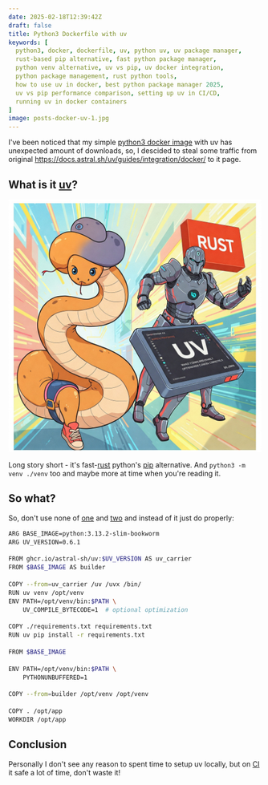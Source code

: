 ```yaml
---
date: 2025-02-18T12:39:42Z
draft: false
title: Python3 Dockerfile with uv
keywords: [
  python3, docker, dockerfile, uv, python uv, uv package manager,
  rust-based pip alternative, fast python package manager,
  python venv alternative, uv vs pip, uv docker integration,
  python package management, rust python tools,
  how to use uv in docker, best python package manager 2025,
  uv vs pip performance comparison, setting up uv in CI/CD,
  running uv in docker containers
]
image: posts-docker-uv-1.jpg
---
```


I've been noticed that my simple
 [python3 docker image](https://hub.docker.com/repository/docker/c1rno/python)
 with uv has unexpected amount of downloads, so, I descided to steal some
 traffic from original https://docs.astral.sh/uv/guides/integration/docker/
 to it page.

## What is it [uv](https://github.com/astral-sh/uv)?

![Create image illustration in anime style included python3's snake, rust and uv (it's new package manager for python written in rust)](posts-docker-uv-1.jpg)

Long story short -  it's fast-[rust](https://www.rust-lang.org/)
 python's [pip](https://pip.pypa.io/en/stable/) alternative. And `python3 -m
 venv ./venv` too and maybe more at time when you're reading it.

## So what?

So, don't use none of [one](https://hub.docker.com/repository/docker/c1rno/python)
 and [two](https://github.com/irr123/python-docker) and instead of it just do
 properly:

```bash
ARG BASE_IMAGE=python:3.13.2-slim-bookworm
ARG UV_VERSION=0.6.1

FROM ghcr.io/astral-sh/uv:$UV_VERSION AS uv_carrier
FROM $BASE_IMAGE AS builder

COPY --from=uv_carrier /uv /uvx /bin/
RUN uv venv /opt/venv
ENV PATH=/opt/venv/bin:$PATH \
    UV_COMPILE_BYTECODE=1  # optional optimization

COPY ./requirements.txt requirements.txt
RUN uv pip install -r requirements.txt

FROM $BASE_IMAGE

ENV PATH=/opt/venv/bin:$PATH \
    PYTHONUNBUFFERED=1

COPY --from=builder /opt/venv /opt/venv

COPY . /opt/app
WORKDIR /opt/app
```

## Conclusion

Personally I don't see any reason to spent time to setup uv locally, but on
 [CI](https://en.wikipedia.org/wiki/Continuous_integration) it safe a lot of
 time, don't waste it!
